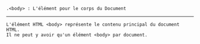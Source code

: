     .<body> : L'élément pour le corps du Document

---



    L'élément HTML <body> représente le contenu principal du document HTML. 
    Il ne peut y avoir qu'un élément <body> par document.